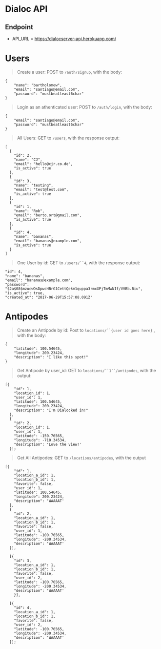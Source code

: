 # Dialoc API

## Endpoint

* API_URL = https://dialocserver-api.herokuapp.com/

# Users

> Create a user: POST to `/auth/signup`, with the body:

```
{
	"name": "bartholomew",
	"email": "santiago@email.com",
	"password": "mustbeatleast6char"
}
```
> Login as an athenticated user: POST to `/auth/login`, with the body:

```
{
	"email": "santiago@email.com",
	"password": "mustbeatleast6char"
}
```

> All Users: GET to `/users`, with the response output:

```
[
  {
    "id": 2,
    "name": "CJ",
    "email": "hello@cjr.co.de",
    "is_active": true
  },
  {
    "id": 3,
    "name": "testing",
    "email": "test@test.com",
    "is_active": true
  },
  {
    "id": 1,
    "name": "Rob",
    "email": "berto.ort@gmail.com",
    "is_active": true
  },
  {
    "id": 4,
    "name": "bananas",
    "email": "bananas@example.com",
    "is_active": true
  }
]

```

> One User by id: GET to `/users/``4`, with the response output:

```
"id": 4,
"name": "bananas",
"email": "bananas@example.com",
"password": "$2a$08$mzucwDsDpwcHBrG1CettQekm1quppa3rmxXPjTmMwNIf/VVBb.Biu",
"is_active": true,
"created_at": "2017-06-29T15:57:08.091Z"
```

# Antipodes

> Create an Antipode by id: Post to `locations/``{user id goes here}` , with the body:

```
{
    "latitude": 100.54645,
    "longitude": 200.23424,
    "description": "I like this spot!"
}

```

> Get Antipode by user_id: GET to `locations/``1``/antipodes`, with the output:

```
[{
    "id": 1,
    "location_id": 1,
    "user_id": 1,
    "latitude": 100.54645,
    "longitude": 200.23424,
    "description": "I'm Dialocked in!"
  },
  {
    "id": 2,
    "location_id": 1,
    "user_id": 1,
    "latitude": -150.76565,
    "longitude": -710.34534,
    "description": 'Love the view!'
  }];

```


> Get All Antipodes: GET to `/locations/antipodes`, with the output

```
[{
    "id": 1,
    "location_a_id": 1,
    "location_b_id": 1,
    "favorite": false,
    "user_id": 1,
    "latitude": 100.54645,
    "longitude": 200.23424,
    "description": 'WAAAAT'
  },
  {
    "id": 2,
    "location_a_id": 1,
    "location_b_id": 1,
    "favorite": false,
    "user_id": 1,
    "latitude": -100.76565,
    "longitude": -200.34534,
    "description": 'WAAAAT'
  }],

  [{
    "id": 3,
    "location_a_id": 1,
    "location_b_id": 1,
    "favorite": false,
    "user_id": 2,
    "latitude": -100.76565,
    "longitude": -200.34534,
    "description": 'WAAAAT'
    }],

  [{
    "id": 4,
    "location_a_id": 1,
    "location_b_id": 1,
    "favorite": false,
    "user_id": 2,
    "latitude": -100.76565,
    "longitude": -200.34534,
    "description": 'WAAAAT'
  }];


```
